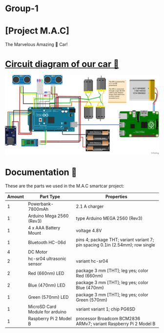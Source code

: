 # Group-1

# [Project M.A.C]

The Marvelous Amazing 👀 Car!


# [Circuit diagram of our car 🔎](https://github.com/DIT524-V17/group-1/tree/master/Circuit_Diagram)

![alt text](https://github.com/DIT524-V17/group-1/blob/dev/Circuit_Diagram/Circuit_Diagram_for_SmartCar.png)


# Documentation 📘
 
These are the parts we used in the M.A.C smartcar project:

|  Amount	|  Part Type  | Properties  | 
|---	|---	|---	| 
|  1	|  Powerbank-7800mAh	  |  	2.1 A charger  |
|  1	| Arduino Mega 2560 (Rev3)	|  type Arduino MEGA 2560 (Rev3)  |
|  1	|  4 x AAA Battery Mount |  	voltage 4.8V  |
|  1	| Bluetooth HC-06d | 	pins 4; package THT; variant variant 7; pin spacing 0.1in (2.54mm); row single  |
|  4 	| DC Motor  |   |
|  2  |  hc-sr04 ultrasonic sensor  | variant hc-sr04  |
|  2	|  Red (660nm) LED  | package 3 mm [THT]; leg yes; color Red (660nm)  |
|  2  |  Blue (470nm) LED	 | package 3 mm [THT]; leg yes; color Blue (470nm)  |
|  1 	|  Green (570nm) LED  | package 3 mm [THT]; leg yes; color Green (570nm)  |
|  1	|  MicroSD Card Module for arduino | variant variant 1; chip PG6SD  |
|  1	| Raspberry Pi 2 Model B | processor Broadcom BCM2836 ARMv7; variant Raspberry Pi 2 Model B  |
